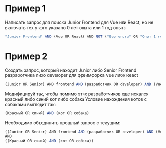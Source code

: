 # Пример 1
Написать запрос для поиска Junior Frontend для Vue или React, но не включать тех у кого указано 0 лет опыта или 1 год опыта
```js
"Junior Frontend" AND (Vue OR React) AND NOT ("Без опыта" OR "Опыт 1 год")
```

# Пример 2
Создать запрос, который находит Junior либо Senior Frontend разработчика либо developer для фреймфорка Vue либо React
```js
(Junior OR Senior) AND frontend AND (разработчик OR developer) AND (Vue OR React)
```
Модифицируй так, чтобы помимо этих разработчиков еще искался красный либо синий кот либо собака
Условие нахождения котов с собаками выглядит так:
```js
(Красный OR синий) AND (кот OR собака)
```
Необходимо объединить прошлый запрос с текущим:
```js
((Junior OR Senior) AND frontend AND (разработчик OR developer) AND (Vue OR React))
AND
((Красный OR синий) AND (кот OR собака))
```

